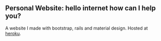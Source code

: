 ## Personal Website: hello internet how can I help you?

A website I made with bootstrap, rails and material design.
Hosted at [heroku](http://gabosarmiento.herokuapp.com).
